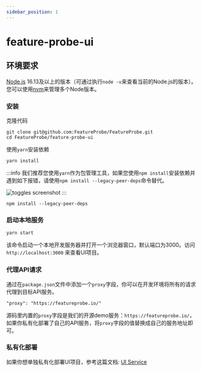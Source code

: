 ```yaml
---
sidebar_position: 1
---
```


# feature-probe-ui

## 环境要求

[Node.js](https://nodejs.org/en/download/) 16.13及以上的版本（可通过执行`node -v`来查看当前的Node.js的版本）。您可以使用[nvm](https://github.com/nvm-sh/nvm)来管理多个Node版本。

### 安装

克隆代码

```shell
git clone git@github.com:FeatureProbe/FeatureProbe.git
cd FeatureProbe/feature-probe-ui
```

使用`yarn`安装依赖

```shell
yarn install
```

:::info
我们推荐您使用`yarn`作为包管理工具，如果您使用`npm install`安装依赖并遇到如下报错，请使用`npm install --legacy-peer-deps`命令替代。

![toggles screenshot](/local_develop_install_error.png)
:::


```shell
npm install --legacy-peer-deps
```

### 启动本地服务

```
yarn start
```

该命令启动一个本地开发服务器并打开一个浏览器窗口，默认端口为3000。访问 `http://localhost:3000` 来查看UI项目。


### 代理API请求

通过在`package.json`文件中添加一个`proxy`字段，你可以在开发环境将所有的请求代理到目标API服务。

```
"proxy": "https://featureprobe.io/"
```

源码里内置的`proxy`字段是我们的开源demo服务：`https://featureprobe.io/`，如果你私有化部署了自己的API服务，将`proxy`字段的值替换成自己的服务地址即可。


### 私有化部署

如果你想单独私有化部署UI项目，参考这篇文档: [UI Service](../deploy/deployment-source-code#编译部署-UI-服务)